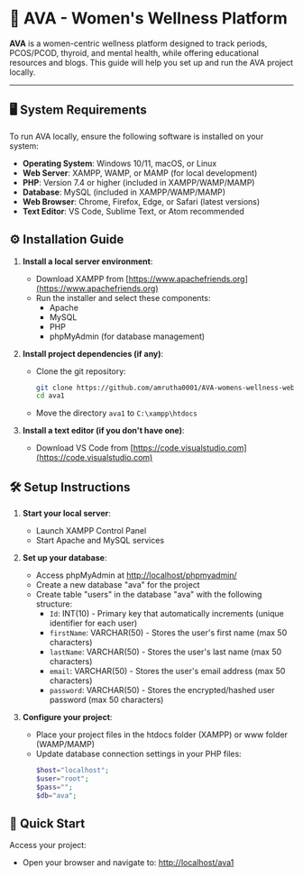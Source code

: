 # 🌸 AVA - Women's Wellness Platform

**AVA** is a women-centric wellness platform designed to track periods, PCOS/PCOD, thyroid, and mental health, while offering educational resources and blogs. This guide will help you set up and run the AVA project locally.

---

## 🖥️ System Requirements

To run AVA locally, ensure the following software is installed on your system:

- **Operating System**: Windows 10/11, macOS, or Linux
- **Web Server**: XAMPP, WAMP, or MAMP (for local development)
- **PHP**: Version 7.4 or higher (included in XAMPP/WAMP/MAMP)
- **Database**: MySQL (included in XAMPP/WAMP/MAMP)
- **Web Browser**: Chrome, Firefox, Edge, or Safari (latest versions)
- **Text Editor**: VS Code, Sublime Text, or Atom recommended

## ⚙️ Installation Guide

1. **Install a local server environment**:
   - Download XAMPP from [https://www.apachefriends.org](https://www.apachefriends.org)
   - Run the installer and select these components:
     - Apache
     - MySQL
     - PHP
     - phpMyAdmin (for database management)

2. **Install project dependencies (if any)**:
   - Clone the git repository:
     ```bash
     git clone https://github.com/amrutha0001/AVA-womens-wellness-website
     cd ava1
     ```
   - Move the directory `ava1` to `C:\xampp\htdocs`

3. **Install a text editor (if you don't have one)**:
   - Download VS Code from [https://code.visualstudio.com](https://code.visualstudio.com)

## 🛠️ Setup Instructions

1. **Start your local server**:
   - Launch XAMPP Control Panel
   - Start Apache and MySQL services

2. **Set up your database**:
   - Access phpMyAdmin at [http://localhost/phpmyadmin/](http://localhost/phpmyadmin/)
   - Create a new database "ava" for the project
   - Create table "users" in the database "ava" with the following structure:
     - `Id`: INT(10) - Primary key that automatically increments (unique identifier for each user)
     - `firstName`: VARCHAR(50) - Stores the user's first name (max 50 characters)
     - `lastName`: VARCHAR(50) - Stores the user's last name (max 50 characters)
     - `email`: VARCHAR(50) - Stores the user's email address (max 50 characters)
     - `password`: VARCHAR(50) - Stores the encrypted/hashed user password (max 50 characters)

3. **Configure your project**:
   - Place your project files in the htdocs folder (XAMPP) or www folder (WAMP/MAMP)
   - Update database connection settings in your PHP files:
     ```php
     $host="localhost";
     $user="root";
     $pass="";
     $db="ava";
     ```
## 🚀 Quick Start

Access your project:
- Open your browser and navigate to: [http://localhost/ava1](http://localhost/ava1)


<!-- ## 🌐 Project Website -->
<!-- Project Website:  -->
<!--  -->
